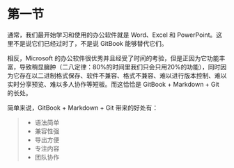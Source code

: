 # 第一节

通常，我们最开始学习和使用的办公软件就是 Word、Excel 和 PowerPoint。这里不是说它们已经过时了，不是说 GitBook 能够替代它们。

相反，Microsoft 的办公软件很优秀并且经受了时间的考验，但是正因为它功能丰富，导致稍显臃肿（二八定律：80%的时间里我们只会只用20%的功能），同时因为它存在以二进制格式保存、软件不兼容、格式不兼容、难以进行版本控制、难以实时分享预览、难以多人协作等短板。而这恰恰是 GitBook + Markdown + Git 的长处。

简单来说，GitBook + Markdown + Git 带来的好处有：

> - 语法简单
> - 兼容性强
> - 导出方便
> - 专注内容
> - 团队协作

